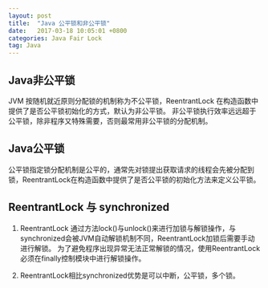 ```yaml
---
layout: post
title:  "Java 公平锁和非公平锁"
date:   2017-03-18 10:05:01 +0800
categories: Java Fair Lock
tag: Java
---
```


## Java非公平锁

JVM 按随机就近原则分配锁的机制称为不公平锁，ReentrantLock 在构造函数中提供了是否公平锁初始化的方式，默认为非公平锁。
非公平锁执行效率远远超于公平锁，除非程序又特殊需要，否则最常用非公平锁的分配机制。

## Java公平锁

公平锁指定锁分配机制是公平的，通常先对锁提出获取请求的线程会先被分配到锁，ReentrantLock在构造函数中提供了是否公平锁的初始化方法来定义公平锁。


## ReentrantLock 与 synchronized

1. ReentrantLock 通过方法lock()与unlock()来进行加锁与解锁操作，与synchronized会被JVM自动解锁机制不同，ReentrantLock加锁后需要手动进行解锁。
为了避免程序出现异常无法正常解锁的情况，使用ReentrantLock必须在finally控制模块中进行解锁操作。

2. ReentrantLock相比synchronized优势是可以中断，公平锁，多个锁。

